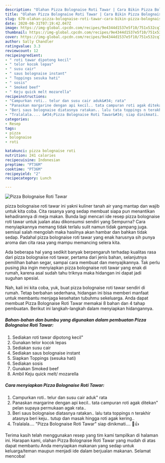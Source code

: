```yaml
---
description: "Olahan Pizza Bolognaise Roti Tawar | Cara Bikin Pizza Bolognaise Roti Tawar Yang Lezat"
title: "Olahan Pizza Bolognaise Roti Tawar | Cara Bikin Pizza Bolognaise Roti Tawar Yang Lezat"
slug: 670-olahan-pizza-bolognaise-roti-tawar-cara-bikin-pizza-bolognaise-roti-tawar-yang-lezat
date: 2020-08-31T07:19:42.047Z
image: https://img-global.cpcdn.com/recipes/9e4344d1537e5f10/751x532cq70/pizza-bolognaise-roti-tawar-foto-resep-utama.jpg
thumbnail: https://img-global.cpcdn.com/recipes/9e4344d1537e5f10/751x532cq70/pizza-bolognaise-roti-tawar-foto-resep-utama.jpg
cover: https://img-global.cpcdn.com/recipes/9e4344d1537e5f10/751x532cq70/pizza-bolognaise-roti-tawar-foto-resep-utama.jpg
author: Sally Chandler
ratingvalue: 3.3
reviewcount: 12
recipeingredient:
- " roti tawar dipotong kecil"
- " telor kocok lepas"
- " susu cair"
- " saus bolognaise instant"
- " Toppings sesuka hati"
- " sosis"
- " Smoked beef"
- " Keju quick melt mozarella"
recipeinstructions:
- "Campurkan roti.. telur dan susu cair aduk&#34; rata"
- "Panaskan margarine dengan api kecil.. tata campuran roti agak ditekan&#34; pelan supaya permukaan agak rata.."
- "Beri saus bolognaise diatasnya ratakan.. lalu tata toppings n terakhir atasnya beri keju.. tutup dan masak hingga roti agak kering.."
- "Tralalala.... &#34;Pizza Bolognaise Roti Tawar&#34; siap dinikmati.... 🍕👍"
categories:
- Resep
tags:
- pizza
- bolognaise
- roti

katakunci: pizza bolognaise roti 
nutrition: 241 calories
recipecuisine: Indonesian
preptime: "PT36M"
cooktime: "PT36M"
recipeyield: "2"
recipecategory: Lunch

---
```



![Pizza Bolognaise Roti Tawar](https://img-global.cpcdn.com/recipes/9e4344d1537e5f10/751x532cq70/pizza-bolognaise-roti-tawar-foto-resep-utama.jpg)


pizza bolognaise roti tawar ini yakni kuliner tanah air yang mantap dan wajib untuk kita coba. Cita rasanya yang sedap membuat siapa pun menantikan kehadirannya di meja makan.
Bunda lagi mencari ide resep pizza bolognaise roti tawar untuk jualan atau dikonsumsi sendiri yang Sempurna? Cara menyiapkannya memang tidak terlalu sulit namun tidak gampang juga. semisal salah mengolah maka hasilnya akan hambar dan bahkan tidak sedap. Padahal pizza bolognaise roti tawar yang enak harusnya sih punya aroma dan cita rasa yang mampu memancing selera kita.

Ada beberapa hal yang sedikit banyak berpengaruh terhadap kualitas rasa dari pizza bolognaise roti tawar, pertama dari jenis bahan, selanjutnya pemilihan bahan segar, sampai cara membuat dan menyajikannya. Tak perlu pusing jika ingin menyiapkan pizza bolognaise roti tawar yang enak di rumah, karena asal sudah tahu triknya maka hidangan ini dapat jadi suguhan spesial.




Nah, kali ini kita coba, yuk, buat pizza bolognaise roti tawar sendiri di rumah. Tetap berbahan sederhana, hidangan ini bisa memberi manfaat untuk membantu menjaga kesehatan tubuhmu sekeluarga. Anda dapat membuat Pizza Bolognaise Roti Tawar memakai 8 bahan dan 4 tahap pembuatan. Berikut ini langkah-langkah dalam menyiapkan hidangannya.

<!--inarticleads1-->

##### Bahan-bahan dan bumbu yang digunakan dalam pembuatan Pizza Bolognaise Roti Tawar:

1. Sediakan  roti tawar dipotong kecil&#34;
1. Gunakan  telor kocok lepas
1. Sediakan  susu cair
1. Sediakan  saus bolognaise instant
1. Siapkan  Toppings (sesuka hati)
1. Sediakan  sosis
1. Gunakan  Smoked beef
1. Ambil  Keju quick melt/ mozarella




<!--inarticleads2-->

##### Cara menyiapkan Pizza Bolognaise Roti Tawar:

1. Campurkan roti.. telur dan susu cair aduk&#34; rata
1. Panaskan margarine dengan api kecil.. tata campuran roti agak ditekan&#34; pelan supaya permukaan agak rata..
1. Beri saus bolognaise diatasnya ratakan.. lalu tata toppings n terakhir atasnya beri keju.. tutup dan masak hingga roti agak kering..
1. Tralalala.... &#34;Pizza Bolognaise Roti Tawar&#34; siap dinikmati.... 🍕👍




Terima kasih telah menggunakan resep yang tim kami tampilkan di halaman ini. Harapan kami, olahan Pizza Bolognaise Roti Tawar yang mudah di atas dapat membantu Anda menyiapkan makanan yang sedap untuk keluarga/teman maupun menjadi ide dalam berjualan makanan. Selamat mencoba!
